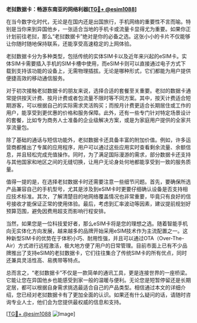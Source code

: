 **老挝数据卡：畅游东南亚的网络利器[[TG💪+ @esim1088](https://t.me/s/esim1088)]**

在当今数字化时代，无论是在国内还是出国旅行，手机网络的重要性不言而喻。特别是当你来到异国他乡，一张适合当地的手机卡或流量卡显得尤为重要。如果你正计划前往老挝，那么“老挝数据卡”绝对是你的必备之选。这张小小的卡片不仅能够让你随时随地保持联系，还能享受高速稳定的上网体验。

老挝数据卡分为多种类型，包括传统的实体SIM卡以及近年来兴起的eSIM卡。实体SIM卡需要插入手机的SIM卡槽中使用，而eSIM卡则可以直接通过电子方式下载到支持该功能的设备上，无需物理插拔。无论是哪种形式，它们都能为用户提供便捷高效的移动通信服务。

对于初次接触老挝数据卡的朋友来说，选择合适的套餐至关重要。老挝的数据卡通常提供按天计费、按月计费或者包流量不限时等不同方案。其中，按天计费适合短期游客，可以根据自己的实际需求灵活购买；而按月计费更适合长期居住或工作的用户，能享受到更优惠的价格和服务保障。此外，还有一些专门针对特定场景设计的套餐，比如专为商务人士准备的企业级解决方案，或是为家庭用户提供的全家共享流量包。

除了基础的通话与短信功能外，老挝数据卡还具备丰富的附加价值。例如，许多运营商都推出了专属的应用程序，用户可以通过这些应用实时查看剩余流量、余额信息，并且轻松完成充值操作。同时，为了满足国际漫游的需求，部分数据卡还支持与其他国家和地区之间的无缝切换，让用户无论身处何地都能享受到一致的服务质量。

值得一提的是，在选择老挝数据卡时还需要注意一些细节问题。首先，要确保所选产品兼容自己的手机型号，尤其是涉及到eSIM卡时更要仔细确认设备是否支持相应技术标准。其次，了解清楚目的地网络覆盖情况也非常重要，毕竟只有良好的信号接收才能保证正常的使用体验。最后，考虑到汇率波动等因素，建议提前规划好预算范围，避免因费用超支而影响行程安排。

当然，如果您是一位科技爱好者，那么eSIM卡将是您的理想之选。随着智能手机向无实体化方向发展，越来越多的品牌开始采用eSIM技术作为主流配置之一。这种新型SIM卡的优势在于体积小巧、耐用性强，并且可以通过OTA（Over-The-Air）方式进行远程激活，极大地方便了用户的日常管理。目前市面上已有不少品牌推出了支持eSIM的老挝数据卡，它们往往集合了传统SIM卡的所有优点，同时还兼具灵活性高、易携带等特点。

总而言之，“老挝数据卡”不仅是一款简单的通讯工具，更是连接世界的一座桥梁。它能让您在异国他乡也能感受到家一般的温暖与便利。无论您是短暂停留还是长期定居，都可以根据自身需求挑选最适合自己的产品类型。相信通过本文的详细介绍，您已经对老挝数据卡有了更加全面的认识。如果还有什么疑问的话，请随时咨询专业人士，他们会为您提供最权威的信息和支持。

[[TG💪+ @esim1088](https://t.me/s/esim1088) ![Image](https://i.postimg.cc/4NQfJmqS/Snipaste-2025-05-13-00-14-12.png)]